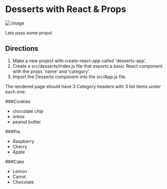 # Desserts with React & Props
![:image](https://media.giphy.com/media/szluU4BRyID4c/giphy.gif)

Lets pass some props!

## Directions

1. Make a new project with create-react-app called 'desserts-app'.
2. Create a src/desserts/index.js file that exports a basic React component with the props 'name' and 'category'.
3. Import the Desserts component into the src/App.js file.

The rendered page should have 3 Category headers with 3 list items under each one:
 
  ###Cookies
  * chocolate chip
  * oreos
  * peanut butter
  
  ###Pie
  * Raspberry
  * Cherry
  * Apple
  
  ###Cake
  * Lemon
  * Carrot
  * Chocolate
  
